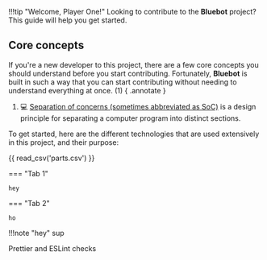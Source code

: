 !!!tip "Welcome, Player One!"
    Looking to contribute to the **Bluebot** project? This guide will help you get started.
    
## Core concepts

If you're a new developer to this project, there are a few core concepts you should understand before you start contributing. Fortunately, **Bluebot** is built in such a way that you can start contributing without needing to understand everything at once. (1)
{ .annotate }

1.  💻 [Separation of concerns (sometimes abbreviated as SoC)](https://en.wikipedia.org/wiki/Separation_of_concerns) is a design principle for separating a computer program into distinct sections.

To get started, here are the different technologies that are used extensively in this project, and their purpose:

{{ read_csv('parts.csv') }}


=== "Tab 1"

    hey

=== "Tab 2"

    ho

!!!note "hey"
    sup


Prettier and ESLint checks